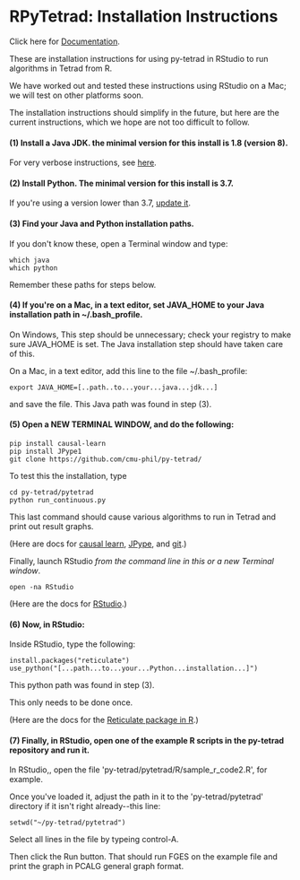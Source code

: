 # RPyTetrad: Installation Instructions

Click here for [Documentation](https://github.com/cmu-phil/py-tetrad/blob/main/pytetrad/R/DOCUMENTATION.md).

These are installation instructions for using py-tetrad in RStudio to run algorithms in Tetrad from R.

We have worked out and tested these instructions using RStudio on a Mac; we will test on other platforms soon.

The installation instructions should simplify in the future, but here are the current instructions, which we hope are not too difficult to follow.

#### (1) Install a Java JDK. the minimal version for this install is 1.8 (version 8).

For very verbose instructions, see [here](https://github.com/cmu-phil/tetrad/wiki/Setting-up-Java-for-Tetrad).

#### (2) Install Python. The minimal version for this install is 3.7.

If you're using a version lower than 3.7, [update it](https://www.pythoncentral.io/how-to-update-python/). 

#### (3) Find your Java and Python installation paths.

If you don't know these, open a Terminal window and type:
```
which java
which python
```
Remember these paths for steps below.

#### (4) If you're on a Mac, in a text editor, set JAVA_HOME to your Java installation path in ~/.bash_profile.

On Windows, This step should be unnecessary; check your registry to make sure JAVA_HOME is set. The Java installation step should have taken care of this.

On a Mac, in a text editor, add this line to the file ~/.bash_profile:
```
export JAVA_HOME=[..path..to...your...java...jdk...]
```
and save the file. This Java path was found in step (3).

#### (5) Open a NEW TERMINAL WINDOW, and do the following:
```
pip install causal-learn
pip install JPype1  
git clone https://github.com/cmu-phil/py-tetrad/
```
To test this the installation, type
```
cd py-tetrad/pytetrad
python run_continuous.py
```
This last command should cause various algorithms to run in Tetrad and print out result graphs.

(Here are docs for [causal learn](https://causal-learn.readthedocs.io/en/latest/), [JPype](https://jpype.readthedocs.io/en/latest/index.html), and [git](https://git-scm.com/doc).)

Finally, launch RStudio _from the command line in this or a new Terminal window_.
```
open -na RStudio
```
(Here are the docs for [RStudio](https://posit.co/download/rstudio-desktop/).)

#### (6) Now, in RStudio:

Inside RStudio, type the following:
```
install.packages("reticulate")
use_python("[...path...to...your...Python...installation...]")
```
This python path was found in step (3).

This only needs to be done once. 

(Here are the docs for the [Reticulate package in R](https://rstudio.github.io/reticulate/).)
 
#### (7) Finally, in RStudio, open one of the example R scripts in the py-tetrad repository and run it.

In RStudio,, open the file 'py-tetrad/pytetrad/R/sample_r_code2.R', for example.

Once you've loaded it, adjust the path in it to the 'py-tetrad/pytetrad' directory if it isn't right already--this line:
```
setwd("~/py-tetrad/pytetrad")
```
Select all lines in the file by typeing control-A.

Then click the Run button. That should run FGES on the example file and print the graph in PCALG general graph format. 
